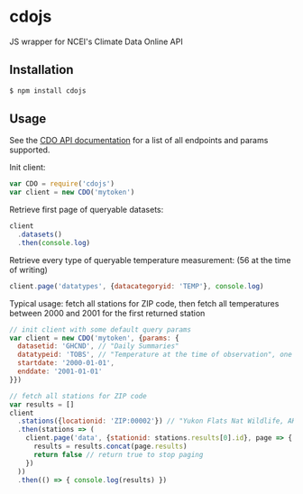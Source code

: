 # cdojs
JS wrapper for NCEI's Climate Data Online API

## Installation
```sh
$ npm install cdojs
```

## Usage
See the [CDO API documentation](http://www.ncdc.noaa.gov/cdo-web/webservices/v2)
for a list of all endpoints and params supported.

Init client:
```js
var CDO = require('cdojs')
var client = new CDO('mytoken')
```

Retrieve first page of queryable datasets:
```js
client
  .datasets()
  .then(console.log)
```

Retrieve every type of queryable temperature measurement: (56 at the time of writing)
```js
client.page('datatypes', {datacategoryid: 'TEMP'}, console.log)
```

Typical usage: fetch all stations for ZIP code, then fetch all temperatures
between 2000 and 2001 for the first returned station
```js
// init client with some default query params
var client = new CDO('mytoken', {params: {
  datasetid: 'GHCND', // "Daily Summaries"
  datatypeid: 'TOBS', // "Temperature at the time of observation", one of the TEMP datatypes returned by the above query
  startdate: '2000-01-01',
  enddate: '2001-01-01'
}})

// fetch all stations for ZIP code
var results = []
client
  .stations({locationid: 'ZIP:00002'}) // "Yukon Flats Nat Wildlife, AK 00002". Not all ZIPs have a station
  .then(stations => (
    client.page('data', {stationid: stations.results[0].id}, page => {
      results = results.concat(page.results)
      return false // return true to stop paging
    })
  ))
  .then(() => { console.log(results) })
```
